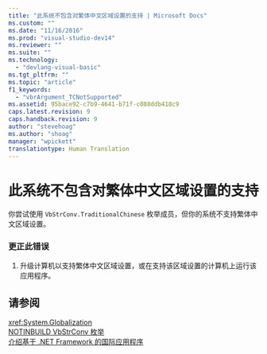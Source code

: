 ```yaml
---
title: "此系统不包含对繁体中文区域设置的支持 | Microsoft Docs"
ms.custom: ""
ms.date: "11/16/2016"
ms.prod: "visual-studio-dev14"
ms.reviewer: ""
ms.suite: ""
ms.technology: 
  - "devlang-visual-basic"
ms.tgt_pltfrm: ""
ms.topic: "article"
f1_keywords: 
  - "vbrArgument_TCNotSupported"
ms.assetid: 95bace92-c7b9-4641-b71f-c088ddb418c9
caps.latest.revision: 9
caps.handback.revision: 9
author: "stevehoag"
ms.author: "shoag"
manager: "wpickett"
translationtype: Human Translation
---
```

# 此系统不包含对繁体中文区域设置的支持
你尝试使用 `VbStrConv.TraditionalChinese` 枚举成员，但你的系统不支持繁体中文区域设置。  
  
### 更正此错误  
  
1.  升级计算机以支持繁体中文区域设置，或在支持该区域设置的计算机上运行该应用程序。  
  
## 请参阅  
 <xref:System.Globalization>   
 [NOTINBUILD VbStrConv 枚举](http://msdn.microsoft.com/zh-cn/59f83dd9-6361-47df-a836-02ba9d4cb936)   
 [介绍基于 .NET Framework 的国际应用程序](/visual-studio/ide/introduction-to-international-applications-based-on-the-dotnet-framework)